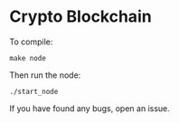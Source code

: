 # Crypto Blockchain

To compile:

```
make node
```

Then run the node:

```
./start_node
```

If you have found any bugs, open an issue.